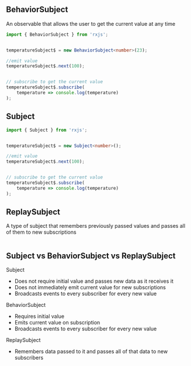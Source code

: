 ## BehaviorSubject
An observable that allows the user to get the current value at any time

```ts
import { BehaviorSubject } from 'rxjs';


temperatureSubject$ = new BehaviorSubject<number>(23);

//emit value
temperatureSubject$.next(100);


// subscribe to get the current value
temperatureSubject$.subscribe(
    temperature => console.log(temperature)
);
```

## Subject

```ts
import { Subject } from 'rxjs';


temperatureSubject$ = new Subject<number>();

//emit value
temperatureSubject$.next(100);


// subscribe to get the current value
temperatureSubject$.subscribe(
    temperature => console.log(temperature)
);
```

## ReplaySubject
A type of subject that remembers previously passed values and passes all of them to new subscriptions
```ts

```

## Subject vs BehaviorSubject vs ReplaySubject
Subject
- Does not require initial value and passes new data as it receives it
- Does not immediately emit current value for new subscriptions
- Broadcasts events to every subscriber for every new value

BehaviorSubject
- Requires initial value
- Emits current value on subscription
- Broadcasts events to every subscriber for every new value

ReplaySubject
- Remembers data passed to it and passes all of that data to new subscribers
